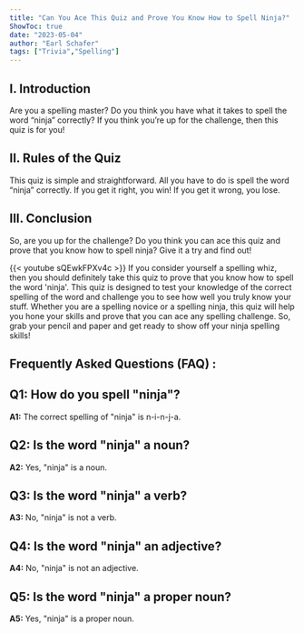 ```yaml
---
title: "Can You Ace This Quiz and Prove You Know How to Spell Ninja?"
ShowToc: true 
date: "2023-05-04"
author: "Earl Schafer" 
tags: ["Trivia","Spelling"]
---
```

## I. Introduction
Are you a spelling master? Do you think you have what it takes to spell the word “ninja” correctly? If you think you’re up for the challenge, then this quiz is for you! 

## II. Rules of the Quiz 
This quiz is simple and straightforward. All you have to do is spell the word “ninja” correctly. If you get it right, you win! If you get it wrong, you lose. 

## III. Conclusion
So, are you up for the challenge? Do you think you can ace this quiz and prove that you know how to spell ninja? Give it a try and find out!

{{< youtube sQEwkFPXv4c >}} 
If you consider yourself a spelling whiz, then you should definitely take this quiz to prove that you know how to spell the word 'ninja'. This quiz is designed to test your knowledge of the correct spelling of the word and challenge you to see how well you truly know your stuff. Whether you are a spelling novice or a spelling ninja, this quiz will help you hone your skills and prove that you can ace any spelling challenge. So, grab your pencil and paper and get ready to show off your ninja spelling skills!

## Frequently Asked Questions (FAQ) :
## Q1: How do you spell "ninja"?
**A1:** The correct spelling of "ninja" is n-i-n-j-a.

## Q2: Is the word "ninja" a noun?
**A2:** Yes, "ninja" is a noun.

## Q3: Is the word "ninja" a verb?
**A3:** No, "ninja" is not a verb.

## Q4: Is the word "ninja" an adjective?
**A4:** No, "ninja" is not an adjective.

## Q5: Is the word "ninja" a proper noun?
**A5:** Yes, "ninja" is a proper noun.





